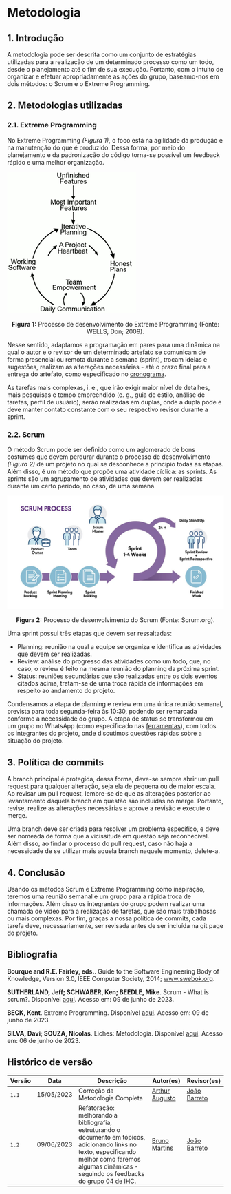 # Metodologia 

## 1. Introdução
A metodologia pode ser descrita como um conjunto de estratégias utilizadas para a realização de um determinado processo como um todo, desde o planejamento até o fim de sua execução. Portanto, com o intuito de organizar e efetuar apropriadamente as ações do grupo, baseamo-nos em dois métodos: o Scrum e o Extreme Programming.

## 2. Metodologias utilizadas
### 2.1. Extreme Programming
No Extreme Programming *(Figura 1)*, o foco está na agilidade da produção e na manutenção do que é produzido. Dessa forma, por meio do planejamento e da padronização do código torna-se possível um feedback rápido e uma melhor organização.

![Extreme Programming](../img/planejamento/xp.gif)

<center>

**Figura 1:** Processo de desenvolvimento do Extreme Programming (Fonte: WELLS, Don; 2009).

</center>

Nesse sentido, adaptamos a programação em pares para uma dinâmica na qual o autor e o revisor de um determinado artefato se comunicam de forma presencial ou remota durante a semana (sprint), trocam ideias e sugestões, realizam as alterações necessárias - até o prazo final para a entrega do artefato, como especificado no [cronograma](cronograma.md).

As tarefas mais complexas, i. e., que irão exigir maior nível de detalhes, mais pesquisas e tempo empreendido (e. g., guia de estilo, análise de tarefas, perfil de usuário), serão realizadas em duplas, onde a dupla pode e deve manter contato constante com o seu respectivo revisor durante a sprint.

### 2.2. Scrum
O método Scrum pode ser definido como um aglomerado de bons costumes que devem perdurar durante o processo de desenvolvimento *(Figura 2)* de um projeto no qual se desconhece a princípio todas as etapas. Além disso, é um método que propõe uma atividade cíclica: as sprints. As sprints são um agrupamento de atividades que devem ser realizadas durante um certo período, no caso, de uma semana.

![Scrum](../img/planejamento/scrum.jpg)

<center>

**Figura 2:** Processo de desenvolvimento do Scrum (Fonte: Scrum.org).

</center>

Uma sprint possui três etapas que devem ser ressaltadas:

- Planning: reunião na qual a equipe se organiza e identifica as atividades que devem ser realizadas.
- Review: análise do progresso das atividades como um todo, que, no caso, o review é feito na mesma reunião do planning da próxima sprint.
- Status: reuniões secundárias que são realizadas entre os dois eventos citados acima, tratam-se de uma troca rápida de informações em respeito ao andamento do projeto.

Condensamos a etapa de planning e review em uma única reunião semanal, prevista para toda segunda-feira às 10:30, podendo ser remarcada conforme a necessidade do grupo. A etapa de status se transformou em um grupo no WhatsApp (como especificado nas [ferramentas](ferramentas.md)), com todos os integrantes do projeto, onde discutimos questões rápidas sobre a situação do projeto.

## 3. Política de commits
A branch principal é protegida, dessa forma, deve-se sempre abrir um pull request para qualquer alteração, seja ela de pequena ou de maior escala. Ao revisar um pull request, lembre-se de que as alterações posterior ao levantamento daquela branch em questão são incluídas no merge. Portanto, revise, realize as alterações necessárias e aprove a revisão e execute o merge.

Uma branch deve ser criada para resolver um problema específico, e deve ser nomeada de forma que a vicissitude em questão seja reconhecível. Além disso, ao findar o processo do pull request, caso não haja a necessidade de se utilizar mais aquela branch naquele momento, delete-a. 

## 4. Conclusão
Usando os métodos Scrum e Extreme Programming como inspiração, teremos uma reunião semanal e um grupo para a rápida troca de informações. Além disso os integrantes do grupo podem realizar uma chamada de vídeo para a realização de tarefas, que são mais trabalhosas ou mais complexas. Por fim, graças a nossa política de commits, cada tarefa deve, necessariamente, ser revisada antes de ser incluída na git page do projeto.

## Bibliografia
**Bourque and R.E. Fairley, eds.**. Guide to the Software Engineering Body of Knowledge, Version 3.0, IEEE Computer Society, 2014; www.swebok.org.

**SUTHERLAND, Jeff; SCHWABER, Ken; BEEDLE, Mike**. Scrum - What is scrum?. Disponível [aqui](https://www.scrum.org/learning-series/what-is-scrum). Acesso em: 09 de junho de 2023.

**BECK, Kent**. Extreme Programming. Disponível [aqui](http://www.extremeprogramming.org/). Acesso em: 09 de junho de 2023.

**SILVA, Davi; SOUZA, Nícolas**. Liches: Metodologia. Disponível [aqui](https://interacao-humano-computador.github.io/2022.2-Lichess/planejamento/metodologias/). Acesso em: 06 de junho de 2023.

## Histórico de versão
| Versão | Data | Descrição | Autor(es) | Revisor(es) |
| --- | --- | --- | --- | --- |
|  `1.1`   | 15/05/2023 | Correção da Metodologia Completa | [Arthur Augusto](https://github.com/arthur-augusto) | [João Barreto](https://github.com/JoaoBarreto03) |
|  `1.2`   | 09/06/2023 | Refatoração: melhorando a bibliografia, estruturando o documento em tópicos, adicionando links no texto, especificando melhor como faremos algumas dinâmicas - seguindo os feedbacks do grupo 04 de IHC. | [Bruno Martins](https://github.com/gitbmvb) | [João Barreto](https://github.com/JoaoBarreto03) |